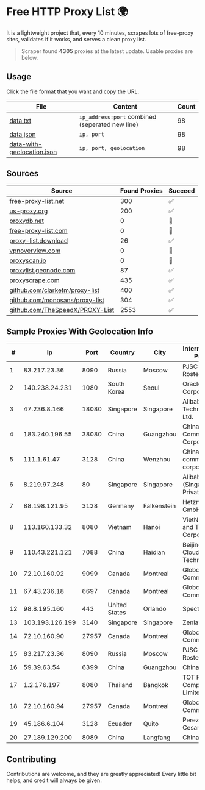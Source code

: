 
# Free HTTP Proxy List 🌍

It is a lightweight project that, every 10 minutes, scrapes lots of free-proxy sites, validates if it works, and serves a clean proxy list.


> Scraper found **4305** proxies at the latest update. Usable proxies are below.

## Usage

Click the file format that you want and copy the URL.


|File|Content|Count|
|----|-------|-----|
|[data.txt](https://raw.githubusercontent.com/themiralay/Proxy-List-World/master/data.txt)|`ip_address:port` combined (seperated new line)|98|
|[data.json](https://raw.githubusercontent.com/themiralay/Proxy-List-World/master/data.json)|`ip, port`|98|
|[data-with-geolocation.json](https://raw.githubusercontent.com/themiralay/Proxy-List-World/master/data-with-geolocation.json)|`ip, port, geolocation`|98|

## Sources

|Source|Found Proxies|Succeed|
|------|-------------|-------|
|[free-proxy-list.net](https://free-proxy-list.net)|300|✅|
|[us-proxy.org](https://www.us-proxy.org)|200|✅|
|[proxydb.net](http://proxydb.net)|0|🚫|
|[free-proxy-list.com](https://free-proxy-list.com/?page=&port=&type%5B%5D=http&type%5B%5D=https&up_time=0&search=Search)|0|🚫|
|[proxy-list.download](https://www.proxy-list.download/HTTP)|26|✅|
|[vpnoverview.com](https://vpnoverview.com/privacy/anonymous-browsing/free-proxy-servers)|0|🚫|
|[proxyscan.io](https://www.proxyscan.io)|0|🚫|
|[proxylist.geonode.com](https://proxylist.geonode.com/api/proxy-list?limit=300&page=1&sort_by=lastChecked&sort_type=desc&protocols=http,https)|87|✅|
|[proxyscrape.com](https://api.proxyscrape.com/v2/?request=displayproxies&protocol=http&timeout=10000&country=all&ssl=all&anonymity=all)|435|✅|
|[github.com/clarketm/proxy-list](https://raw.githubusercontent.com/clarketm/proxy-list/master/proxy-list-raw.txt)|400|✅|
|[github.com/monosans/proxy-list](https://raw.githubusercontent.com/monosans/proxy-list/main/proxies/http.txt)|304|✅|
|[github.com/TheSpeedX/PROXY-List](https://raw.githubusercontent.com/TheSpeedX/PROXY-List/master/http.txt)|2553|✅|


## Sample Proxies With Geolocation Info

|#|Ip|Port|Country|City|Internet Service Provider|
|-|--|----|-------|----|-------------------------|
|1|83.217.23.36|8090|Russia|Moscow|PJSC Rostelecom|
|2|140.238.24.231|1080|South Korea|Seoul|Oracle Corporation|
|3|47.236.8.166|18080|Singapore|Singapore|Alibaba (US) Technology Co., Ltd.|
|4|183.240.196.55|38080|China|Guangzhou|China Mobile Communications Corporation|
|5|111.1.61.47|3128|China|Wenzhou|China Mobile communications corporation|
|6|8.219.97.248|80|Singapore|Singapore|Alibaba Cloud (Singapore) Private Limited|
|7|88.198.121.95|3128|Germany|Falkenstein|Hetzner Online GmbH|
|8|113.160.133.32|8080|Vietnam|Hanoi|VietNam Post and Telecom Corporation|
|9|110.43.221.121|7088|China|Haidian|Beijing Kingsoft Cloud Internet Technology Co|
|10|72.10.160.92|9099|Canada|Montreal|GloboTech Communications|
|11|67.43.236.18|6697|Canada|Montreal|GloboTech Communications|
|12|98.8.195.160|443|United States|Orlando|Spectrum|
|13|103.193.126.199|3140|Singapore|Singapore|Zenlayer Inc|
|14|72.10.160.90|27957|Canada|Montreal|GloboTech Communications|
|15|83.217.23.36|8090|Russia|Moscow|PJSC Rostelecom|
|16|59.39.63.54|6399|China|Guangzhou|Chinanet|
|17|1.2.176.197|8080|Thailand|Bangkok|TOT Public Company Limited|
|18|72.10.160.94|27957|Canada|Montreal|GloboTech Communications|
|19|45.186.6.104|3128|Ecuador|Quito|Perez Tito Julio Cesar|
|20|27.189.129.200|8089|China|Langfang|Chinanet|



## Contributing

Contributions are welcome, and they are greatly appreciated! Every
little bit helps, and credit will always be given.

